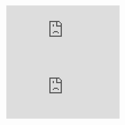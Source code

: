 ![](https://photo-screen.ru/i/view.php?img=deac3792ceb6a11b1b7a.PNG)
![](https://photo-screen.ru/i/view.php?img=d8f839d48843ea3e2dd1.PNG)